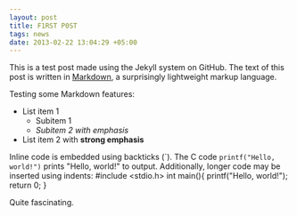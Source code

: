 ```yaml
---
layout: post
title: F1RST P0ST
tags: news
date: 2013-02-22 13:04:29 +05:00
---
```

This is a test post made using the Jekyll system on GitHub. The text of this post is written in [Markdown](http://en.wikipedia.org/wiki/Markdown), a surprisingly lightweight markup language.

Testing some Markdown features:

* List item 1
	* Subitem 1
	* *Subitem 2 with emphasis*
* List item 2 with **strong emphasis**

Inline code is embedded using backticks (\`). The C code `printf("Hello, world!")` prints "Hello, world!" to output. Additionally, longer code may be inserted using indents:
	#include <stdio.h>
	int main(){
		printf("Hello, world!");
		return 0;
	}

Quite fascinating.
